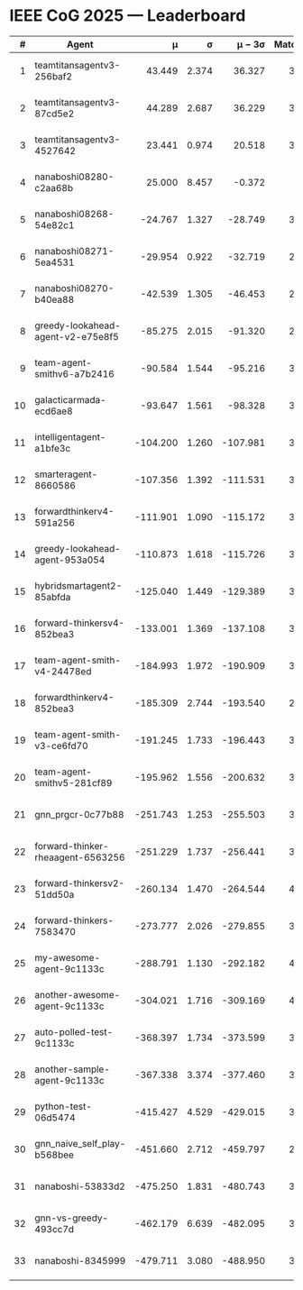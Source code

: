 # IEEE CoG 2025 — Leaderboard

| # | Agent | μ | σ | μ − 3σ | Matches | Updated |
|---:|---|---:|---:|---:|---:|---|
| 1 | teamtitansagentv3-256baf2 | 43.449 | 2.374 | 36.327 | 3874 | 2025-08-28 03:54 |
| 2 | teamtitansagentv3-87cd5e2 | 44.289 | 2.687 | 36.229 | 3620 | 2025-08-28 03:54 |
| 3 | teamtitansagentv3-4527642 | 23.441 | 0.974 | 20.518 | 3834 | 2025-08-28 03:54 |
| 4 | nanaboshi08280-c2aa68b | 25.000 | 8.457 | -0.372 | 300 | 2025-08-28 03:54 |
| 5 | nanaboshi08268-54e82c1 | -24.767 | 1.327 | -28.749 | 3538 | 2025-08-28 03:54 |
| 6 | nanaboshi08271-5ea4531 | -29.954 | 0.922 | -32.719 | 2140 | 2025-08-28 03:54 |
| 7 | nanaboshi08270-b40ea88 | -42.539 | 1.305 | -46.453 | 2558 | 2025-08-28 03:54 |
| 8 | greedy-lookahead-agent-v2-e75e8f5 | -85.275 | 2.015 | -91.320 | 2886 | 2025-08-28 03:54 |
| 9 | team-agent-smithv6-a7b2416 | -90.584 | 1.544 | -95.216 | 3880 | 2025-08-28 03:54 |
| 10 | galacticarmada-ecd6ae8 | -93.647 | 1.561 | -98.328 | 3260 | 2025-08-28 03:54 |
| 11 | intelligentagent-a1bfe3c | -104.200 | 1.260 | -107.981 | 3444 | 2025-08-28 03:54 |
| 12 | smarteragent-8660586 | -107.356 | 1.392 | -111.531 | 3063 | 2025-08-28 03:54 |
| 13 | forwardthinkerv4-591a256 | -111.901 | 1.090 | -115.172 | 3094 | 2025-08-28 03:54 |
| 14 | greedy-lookahead-agent-953a054 | -110.873 | 1.618 | -115.726 | 3506 | 2025-08-28 03:54 |
| 15 | hybridsmartagent2-85abfda | -125.040 | 1.449 | -129.389 | 3029 | 2025-08-28 03:54 |
| 16 | forward-thinkersv4-852bea3 | -133.001 | 1.369 | -137.108 | 3070 | 2025-08-28 03:54 |
| 17 | team-agent-smith-v4-24478ed | -184.993 | 1.972 | -190.909 | 3634 | 2025-08-28 03:54 |
| 18 | forwardthinkerv4-852bea3 | -185.309 | 2.744 | -193.540 | 2768 | 2025-08-28 03:54 |
| 19 | team-agent-smith-v3-ce6fd70 | -191.245 | 1.733 | -196.443 | 3894 | 2025-08-28 03:54 |
| 20 | team-agent-smithv5-281cf89 | -195.962 | 1.556 | -200.632 | 3820 | 2025-08-28 03:54 |
| 21 | gnn_prgcr-0c77b88 | -251.743 | 1.253 | -255.503 | 3080 | 2025-08-28 03:54 |
| 22 | forward-thinker-rheaagent-6563256 | -251.229 | 1.737 | -256.441 | 3962 | 2025-08-28 03:54 |
| 23 | forward-thinkersv2-51dd50a | -260.134 | 1.470 | -264.544 | 4002 | 2025-08-28 03:54 |
| 24 | forward-thinkers-7583470 | -273.777 | 2.026 | -279.855 | 3720 | 2025-08-28 03:54 |
| 25 | my-awesome-agent-9c1133c | -288.791 | 1.130 | -292.182 | 4460 | 2025-08-28 03:54 |
| 26 | another-awesome-agent-9c1133c | -304.021 | 1.716 | -309.169 | 4260 | 2025-08-28 03:54 |
| 27 | auto-polled-test-9c1133c | -368.397 | 1.734 | -373.599 | 3220 | 2025-08-28 03:54 |
| 28 | another-sample-agent-9c1133c | -367.338 | 3.374 | -377.460 | 3860 | 2025-08-28 03:54 |
| 29 | python-test-06d5474 | -415.427 | 4.529 | -429.015 | 3130 | 2025-08-28 03:54 |
| 30 | gnn_naive_self_play-b568bee | -451.660 | 2.712 | -459.797 | 2660 | 2025-08-28 03:54 |
| 31 | nanaboshi-53833d2 | -475.250 | 1.831 | -480.743 | 3160 | 2025-08-28 03:54 |
| 32 | gnn-vs-greedy-493cc7d | -462.179 | 6.639 | -482.095 | 3460 | 2025-08-28 03:54 |
| 33 | nanaboshi-8345999 | -479.711 | 3.080 | -488.950 | 3430 | 2025-08-28 03:54 |

